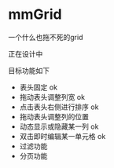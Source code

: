 mmGrid
======

一个什么也拖不死的grid

正在设计中

目标功能如下
<ul>
<li>表头固定  ok</li>
<li>拖动表头调整列宽 ok </li>
<li>点击表头右侧进行排序 ok </li>
<li>拖动表头调整列的位置</li>
<li>动态显示或隐藏某一列 ok </li>
<li>双击即时编辑某一单元格 ok </li>
<li>过滤功能</li>
<li>分页功能</li>
</ul>
